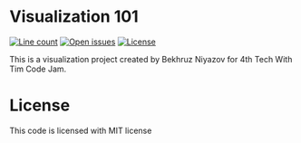 # Visualization 101
[![Line count](https://img.shields.io/tokei/lines/github/BekhruzSNiyazov/Visualization101)](https://github.com/BekhruzSNiyazov/Visualization101)
[![Open issues](https://img.shields.io/github/issues/BekhruzSNiyazov/Visualization101)](https://github.com/BekhruzSNiyazov/Visualization101/issues)
[![License](https://img.shields.io/github/license/BekhruzSNiyazov/Visualization101?color=brightgreen)](https://github.com/BekhruzSNiyazov/Visualization101/blob/master/LICENSE)

This is a visualization project created by Bekhruz Niyazov for 4th Tech With Tim Code Jam.
# License
This code is licensed with MIT license
